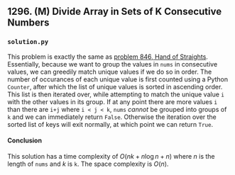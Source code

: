 ## 1296. (M) Divide Array in Sets of K Consecutive Numbers

### `solution.py`
This problem is exactly the same as [problem 846, Hand of Straights](../../0846.%20%28M%29%20Hand%20of%20Straights). Essentially, because we want to group the values in `nums` in consecutive values, we can greedily match unique values if we do so in order. The number of occurances of each unique value is first counted using a Python `Counter`, after which the list of unique values is sorted in ascending order. This list is then iterated over, while attempting to match the unique value `i` with the other values in its group. If at any point there are more values `i` than there are `i+j` where `i < j < k`, `nums` *cannot* be grouped into groups of `k` and we can immediately return `False`. Otherwise the iteration over the sorted list of keys will exit normally, at which point we can return `True`.  

#### Conclusion
This solution has a time complexity of $O(nk+n\log n+n)$ where $n$ is the length of `nums` and $k$ is `k`. The space complexity is $O(n)$.  
  

